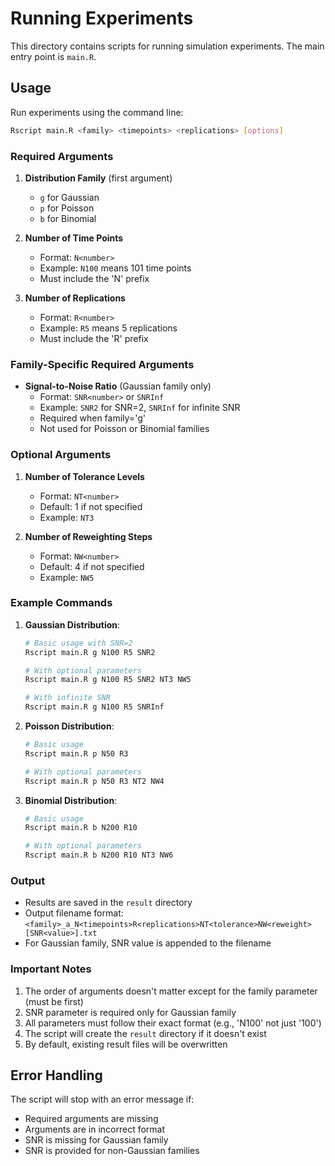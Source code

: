 # Running Experiments

This directory contains scripts for running simulation experiments. The main entry point is `main.R`.

## Usage

Run experiments using the command line:

```bash
Rscript main.R <family> <timepoints> <replications> [options]
```

### Required Arguments

1. **Distribution Family** (first argument)
   - `g` for Gaussian
   - `p` for Poisson
   - `b` for Binomial

2. **Number of Time Points** 
   - Format: `N<number>`
   - Example: `N100` means 101 time points
   - Must include the 'N' prefix

3. **Number of Replications**
   - Format: `R<number>`
   - Example: `R5` means 5 replications
   - Must include the 'R' prefix

### Family-Specific Required Arguments

- **Signal-to-Noise Ratio** (Gaussian family only)
  - Format: `SNR<number>` or `SNRInf`
  - Example: `SNR2` for SNR=2, `SNRInf` for infinite SNR
  - Required when family='g'
  - Not used for Poisson or Binomial families

### Optional Arguments

1. **Number of Tolerance Levels**
   - Format: `NT<number>`
   - Default: 1 if not specified
   - Example: `NT3`

2. **Number of Reweighting Steps**
   - Format: `NW<number>`
   - Default: 4 if not specified
   - Example: `NW5`

### Example Commands

1. **Gaussian Distribution**:
   ```bash
   # Basic usage with SNR=2
   Rscript main.R g N100 R5 SNR2

   # With optional parameters
   Rscript main.R g N100 R5 SNR2 NT3 NW5

   # With infinite SNR
   Rscript main.R g N100 R5 SNRInf
   ```

2. **Poisson Distribution**:
   ```bash
   # Basic usage
   Rscript main.R p N50 R3

   # With optional parameters
   Rscript main.R p N50 R3 NT2 NW4
   ```

3. **Binomial Distribution**:
   ```bash
   # Basic usage
   Rscript main.R b N200 R10

   # With optional parameters
   Rscript main.R b N200 R10 NT3 NW6
   ```

### Output

- Results are saved in the `result` directory
- Output filename format: `<family>_a_N<timepoints>R<replications>NT<tolerance>NW<reweight>[SNR<value>].txt`
- For Gaussian family, SNR value is appended to the filename

### Important Notes

1. The order of arguments doesn't matter except for the family parameter (must be first)
2. SNR parameter is required only for Gaussian family
3. All parameters must follow their exact format (e.g., 'N100' not just '100')
4. The script will create the `result` directory if it doesn't exist
5. By default, existing result files will be overwritten

## Error Handling

The script will stop with an error message if:
- Required arguments are missing
- Arguments are in incorrect format
- SNR is missing for Gaussian family
- SNR is provided for non-Gaussian families
